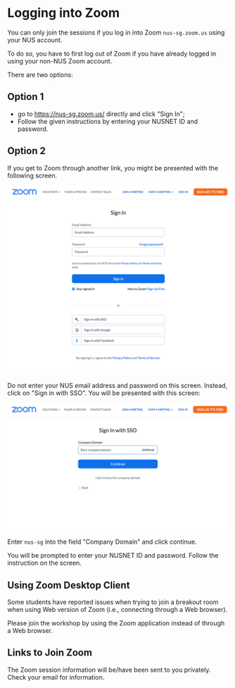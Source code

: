 # Logging into Zoom

You can only join the sessions if you log in into Zoom
`nus-sg.zoom.us` using your NUS account.

To do so, you have to first log out of Zoom if you have already logged in using your non-NUS Zoom account.

There are two options:

## Option 1
- go to https://nus-sg.zoom.us/ directly and click "Sign In";
- Follow the given instructions by entering your NUSNET ID and password.

## Option 2
If you get to Zoom through another link, you might be presented with
the following screen.

![zoom sign-in](figures/zoom-signin.png)

Do not enter your NUS email address and password on this
screen.  Instead, click on "Sign in with SSO".  You will be
presented with this screen:

![zoom sso](figures/zoom-sso.png)

Enter `nus-sg` into the field "Company Domain" and click continue.

You will be prompted to enter your NUSNET ID and password.  Follow
the instruction on the screen.

## Using Zoom Desktop Client

Some students have reported issues when trying to join a breakout
room when using Web version of Zoom (i.e., connecting through a Web
browser).  

Please join the workshop by using the Zoom application instead of
through a Web browser.

## Links to Join Zoom

The Zoom session information will be/have been sent to you privately.  Check
your email for information.
